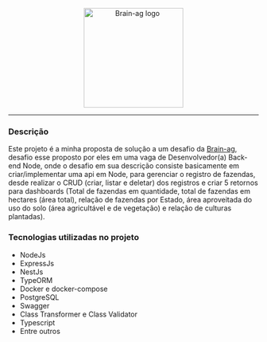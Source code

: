 <p align="center">
  <a href="http://nestjs.com/" target="blank"><img src="https://media.licdn.com/dms/image/C4D0BAQEVgJN8qra9nQ/company-logo_200_200/0/1630458807937?e=1715817600&v=beta&t=nmYFMk7VfyEf6ha1h_eenFrHv2Lha-YSGlxTuzPngjE" width="200" alt="Brain-ag logo" /></a>
</p>

---

### Descrição

Este projeto é a minha proposta de solução a um desafio da <a href="https://brain.agr.br/">Brain-ag</a>, desafio esse proposto por eles em uma vaga de Desenvolvedor(a) Back-end Node, onde o desafio em sua descrição consiste basicamente em criar/implementar uma api em Node, para gerenciar o registro de fazendas, desde realizar o CRUD (criar, listar e deletar) dos registros e criar 5 retornos para dashboards (Total de fazendas em quantidade, total de fazendas em hectares (área total), relação de fazendas por Estado, área aproveitada do uso do solo (área agricultável e de vegetação) e relação de culturas plantadas).

### Tecnologias utilizadas no projeto

- NodeJs
- ExpressJs
- NestJs
- TypeORM
- Docker e docker-compose
- PostgreSQL
- Swagger
- Class Transformer e Class Validator
- Typescript
- Entre outros

